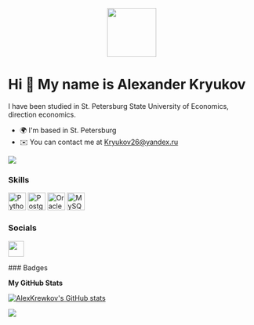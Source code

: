 <div id="header" align="center">
  <img src="https://media.giphy.com/media/v1.Y2lkPTc5MGI3NjExNzllYWEyZWU4YTM4YzE1ZDc4NmQ3MzE0OTQzZjIwNDQ4Y2YzYzU1NiZlcD12MV9pbnRlcm5hbF9naWZzX2dpZklkJmN0PWc/ToMjGpyHdJiioVfdtK0/giphy.gif" width="100"/>
</div>

Hi 👋 My name is Alexander Kryukov
==================================

I have been studied in St. Petersburg State University of Economics, direction economics. 

* 🌍  I'm based in St. Petersburg
* ✉️  You can contact me at [Kryukov26@yandex.ru](mailto:Kryukov26@yandex.ru)

<a href="https://www.github.com/AlexKrewkov" target="_blank" rel="noreferrer"><img
src="https://img.shields.io/github/followers/AlexKrewkov?logo=github&style=for-the-badge&color=000000&labelColor=000000" /></a>
### Skills

<p align="left">
<a href="https://www.python.org/" target="_blank" rel="noreferrer"><img src="https://raw.githubusercontent.com/danielcranney/readme-generator/main/public/icons/skills/python-colored.svg" width="36" height="36" alt="Python" /></a>
<a href="https://www.postgresql.org/" target="_blank" rel="noreferrer"><img src="https://raw.githubusercontent.com/danielcranney/readme-generator/main/public/icons/skills/postgresql-colored.svg" width="36" height="36" alt="PostgreSQL" /></a>
<a href="https://www.oracle.com/uk/index.html" target="_blank" rel="noreferrer"><img src="https://raw.githubusercontent.com/danielcranney/readme-generator/main/public/icons/skills/oracle-colored.svg" width="36" height="36" alt="Oracle" /></a>
<a href="https://www.mysql.com/" target="_blank" rel="noreferrer"><img src="https://raw.githubusercontent.com/danielcranney/readme-generator/main/public/icons/skills/mysql-colored.svg" width="36" height="36" alt="MySQL" /></a>
</p>

### Socials

<p align="left"> <a href="https://www.github.com/AlexKrewkov" target="_blank" rel="noreferrer"><img src="https://raw.githubusercontent.com/danielcranney/readme-generator/main/public/icons/socials/github.svg" width="32" height="32" /></a></p>
### Badges

<b>My GitHub Stats</b>

<a href="http://www.github.com/AlexKrewkov"><img src="https://github-readme-stats.vercel.app/api?username=AlexKrewkov&show_icons=true&hide=&count_private=true&title_color=ffffff&text_color=ffffff&icon_color=000000&bg_color=000000&hide_border=true&show_icons=true" alt="AlexKrewkov's GitHub stats" /></a>

<a href="http://www.github.com/AlexKrewkov"><img src="https://github-readme-streak-stats.herokuapp.com/?user=AlexKrewkov&stroke=ffffff&background=000000&ring=ffffff&fire=ffffff&currStreakNum=ffffff&currStreakLabel=ffffff&sideNums=ffffff&sideLabels=ffffff&dates=ffffff&hide_border=true" /></a>
